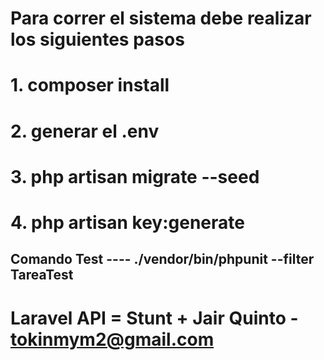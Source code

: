 # Para correr el sistema debe realizar los siguientes pasos

# 1.    composer install
# 2.    generar el .env
# 3.    php artisan migrate --seed
# 4.    php artisan key:generate

## Comando Test ---- ./vendor/bin/phpunit --filter TareaTest

# Laravel API = Stunt + Jair Quinto - tokinmym2@gmail.com
